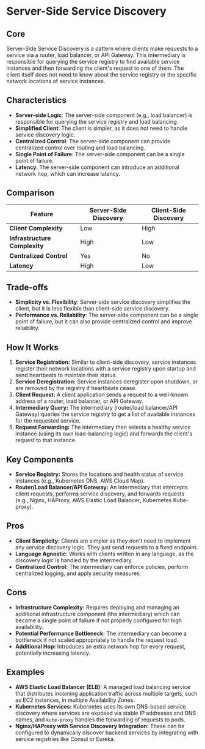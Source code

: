 # Server-Side Service Discovery

## Core

Server-Side Service Discovery is a pattern where clients make requests to a service via a router, load balancer, or API Gateway. This intermediary is responsible for querying the service registry to find available service instances and then forwarding the client's request to one of them. The client itself does not need to know about the service registry or the specific network locations of service instances.

## Characteristics

- **Server-side Logic**: The server-side component (e.g., load balancer) is responsible for querying the service registry and load balancing.
- **Simplified Client**: The client is simpler, as it does not need to handle service discovery logic.
- **Centralized Control**: The server-side component can provide centralized control over routing and load balancing.
- **Single Point of Failure**: The server-side component can be a single point of failure.
- **Latency**: The server-side component can introduce an additional network hop, which can increase latency.

## Comparison

| Feature | Server-Side Discovery | Client-Side Discovery |
|---|---|---|
| **Client Complexity** | Low | High |
| **Infrastructure Complexity** | High | Low |
| **Centralized Control** | Yes | No |
| **Latency** | High | Low |

## Trade-offs

- **Simplicity vs. Flexibility**: Server-side service discovery simplifies the client, but it is less flexible than client-side service discovery.
- **Performance vs. Reliability**: The server-side component can be a single point of failure, but it can also provide centralized control and improve reliability.

## How It Works

1.  **Service Registration:** Similar to client-side discovery, service instances register their network locations with a service registry upon startup and send heartbeats to maintain their status.
2.  **Service Deregistration:** Service instances deregister upon shutdown, or are removed by the registry if heartbeats cease.
3.  **Client Request:** A client application sends a request to a well-known address of a router, load balancer, or API Gateway.
4.  **Intermediary Query:** The intermediary (router/load balancer/API Gateway) queries the service registry to get a list of available instances for the requested service.
5.  **Request Forwarding:** The intermediary then selects a healthy service instance (using its own load-balancing logic) and forwards the client's request to that instance.

## Key Components

-   **Service Registry:** Stores the locations and health status of service instances (e.g., Kubernetes DNS, AWS Cloud Map).
-   **Router/Load Balancer/API Gateway:** An intermediary that intercepts client requests, performs service discovery, and forwards requests (e.g., Nginx, HAProxy, AWS Elastic Load Balancer, Kubernetes Kube-proxy).

## Pros

-   **Client Simplicity:** Clients are simpler as they don't need to implement any service discovery logic. They just send requests to a fixed endpoint.
-   **Language Agnostic:** Works with clients written in any language, as the discovery logic is handled by the intermediary.
-   **Centralized Control:** The intermediary can enforce policies, perform centralized logging, and apply security measures.

## Cons

-   **Infrastructure Complexity:** Requires deploying and managing an additional infrastructure component (the intermediary) which can become a single point of failure if not properly configured for high availability.
-   **Potential Performance Bottleneck:** The intermediary can become a bottleneck if not scaled appropriately to handle the request load.
-   **Additional Hop:** Introduces an extra network hop for every request, potentially increasing latency.

## Examples

-   **AWS Elastic Load Balancer (ELB):** A managed load balancing service that distributes incoming application traffic across multiple targets, such as EC2 instances, in multiple Availability Zones.
-   **Kubernetes Services:** Kubernetes uses its own DNS-based service discovery where services are exposed via stable IP addresses and DNS names, and `kube-proxy` handles the forwarding of requests to pods.
-   **Nginx/HAProxy with Service Discovery Integration:** These can be configured to dynamically discover backend services by integrating with service registries like Consul or Eureka.
